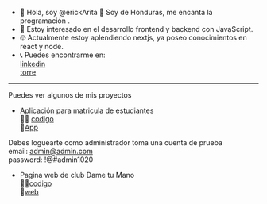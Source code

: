 - 👋 Hola, soy @erickArita  📌 Soy de Honduras, me encanta la programación .
- 👀 Estoy interesado en el desarrollo frontend y backend con JavaScript.
- 🤓 Actualmente estoy aplendiendo nextjs, ya poseo conocimientos en react y node.
- 📞 Puedes encontrarme en:   
[linkedin](https://www.linkedin.com/in/erickarita/)  
[torre](https://torre.co/en/erickemao)
<hr/>
Puedes ver algunos de mis proyectos  

- Aplicación para matricula de estudiantes    
    👨‍💻 [codigo](https://github.com/erickArita/matricula-app)  
    🚀[App](https://erickarita.github.io/docs/')  
    
Debes loguearte como administrador toma una cuenta de prueba  
email: admin@admin.com  
password: !@#admin1020
- Pagina web de club Dame tu Mano   
    👨‍💻[codigo](https://github.com/erickArita/dametumano)  
    🚀[web](https://erickarita.github.io/dametumano/)
<!---

erickArita/erickArita is a ✨ special ✨ repository because its `README.md` (this file) appears on your GitHub profile.
You can click the Preview link to take a look at your changes.
--->
